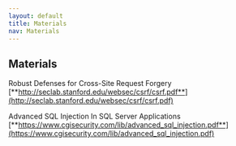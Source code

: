 ```yaml
---
layout: default
title: Materials
nav: Materials
---
```


## Materials

Robust Defenses for Cross-Site Request Forgery [**http://seclab.stanford.edu/websec/csrf/csrf.pdf**](http://seclab.stanford.edu/websec/csrf/csrf.pdf)

Advanced SQL Injection In SQL Server Applications [**https://www.cgisecurity.com/lib/advanced_sql_injection.pdf**](https://www.cgisecurity.com/lib/advanced_sql_injection.pdf)
